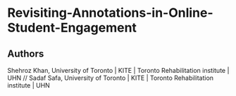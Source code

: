 # Revisiting-Annotations-in-Online-Student-Engagement

## Authors
Shehroz Khan, University of Toronto | KITE | Toronto Rehabilitation institute | UHN //
Sadaf Safa, University of Toronto | KITE | Toronto Rehabilitation institute | UHN 
